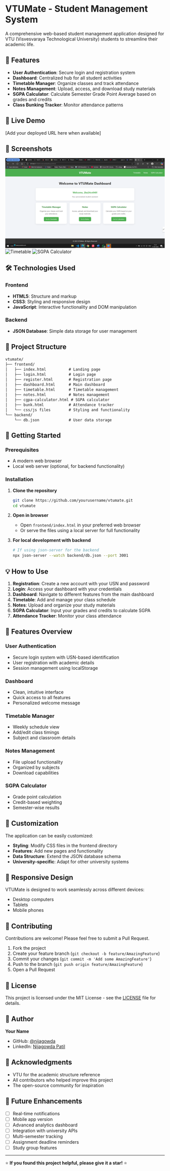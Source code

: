 # VTUMate - Student Management System

A comprehensive web-based student management application designed for VTU (Visvesvaraya Technological University) students to streamline their academic life.

## 🌟 Features

- **User Authentication**: Secure login and registration system
- **Dashboard**: Centralized hub for all student activities
- **Timetable Manager**: Organize classes and track attendance
- **Notes Management**: Upload, access, and download study materials
- **SGPA Calculator**: Calculate Semester Grade Point Average based on grades and credits
- **Class Bunking Tracker**: Monitor attendance patterns

## 🚀 Live Demo

[Add your deployed URL here when available]

## 📸 Screenshots

![Dashboard](screenshots/dashboard.png)
![Timetable](screenshots/timetable.png)
![SGPA Calculator](screenshots/sgpa-calculator.png)

## 🛠️ Technologies Used

### Frontend
- **HTML5**: Structure and markup
- **CSS3**: Styling and responsive design
- **JavaScript**: Interactive functionality and DOM manipulation

### Backend
- **JSON Database**: Simple data storage for user management

## 📁 Project Structure

```
vtumate/
├── frontend/
│   ├── index.html          # Landing page
│   ├── login.html          # Login page
│   ├── register.html       # Registration page
│   ├── dashboard.html      # Main dashboard
│   ├── timetable.html      # Timetable management
│   ├── notes.html          # Notes management
│   ├── cgpa-calculator.html # SGPA calculator
│   ├── bunk.html           # Attendance tracker
│   └── css/js files        # Styling and functionality
└── backend/
    └── db.json             # User data storage
```

## 🚀 Getting Started

### Prerequisites
- A modern web browser
- Local web server (optional, for backend functionality)

### Installation

1. **Clone the repository**
   ```bash
   git clone https://github.com/yourusername/vtumate.git
   cd vtumate
   ```

2. **Open in browser**
   - Open `frontend/index.html` in your preferred web browser
   - Or serve the files using a local server for full functionality

3. **For local development with backend**
   ```bash
   # If using json-server for the backend
   npx json-server --watch backend/db.json --port 3001
   ```

## 💡 How to Use

1. **Registration**: Create a new account with your USN and password
2. **Login**: Access your dashboard with your credentials
3. **Dashboard**: Navigate to different features from the main dashboard
4. **Timetable**: Add and manage your class schedule
5. **Notes**: Upload and organize your study materials
6. **SGPA Calculator**: Input your grades and credits to calculate SGPA
7. **Attendance Tracker**: Monitor your class attendance

## 🎨 Features Overview

### User Authentication
- Secure login system with USN-based identification
- User registration with academic details
- Session management using localStorage

### Dashboard
- Clean, intuitive interface
- Quick access to all features
- Personalized welcome message

### Timetable Manager
- Weekly schedule view
- Add/edit class timings
- Subject and classroom details

### Notes Management
- File upload functionality
- Organized by subjects
- Download capabilities

### SGPA Calculator
- Grade point calculation
- Credit-based weighting
- Semester-wise results

## 🔧 Customization

The application can be easily customized:

- **Styling**: Modify CSS files in the frontend directory
- **Features**: Add new pages and functionality
- **Data Structure**: Extend the JSON database schema
- **University-specific**: Adapt for other university systems

## 📱 Responsive Design

VTUMate is designed to work seamlessly across different devices:
- Desktop computers
- Tablets
- Mobile phones

## 🤝 Contributing

Contributions are welcome! Please feel free to submit a Pull Request.

1. Fork the project
2. Create your feature branch (`git checkout -b feature/AmazingFeature`)
3. Commit your changes (`git commit -m 'Add some AmazingFeature'`)
4. Push to the branch (`git push origin feature/AmazingFeature`)
5. Open a Pull Request

## 📝 License

This project is licensed under the MIT License - see the [LICENSE](LICENSE) file for details.

## 👤 Author

**Your Name**
- GitHub: [@nijagowda](https://github.com/nijagowda)
- LinkedIn: [Nijagowda Patil](https://www.linkedin.com/in/nijagowda-patil-73479131b/?originalSubdomain=in)

## 🙏 Acknowledgments

- VTU for the academic structure reference
- All contributors who helped improve this project
- The open-source community for inspiration

## 🔮 Future Enhancements

- [ ] Real-time notifications
- [ ] Mobile app version
- [ ] Advanced analytics dashboard
- [ ] Integration with university APIs
- [ ] Multi-semester tracking
- [ ] Assignment deadline reminders
- [ ] Study group features

---

⭐ **If you found this project helpful, please give it a star!** ⭐

